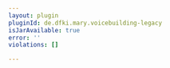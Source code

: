 ```yaml
---
layout: plugin
pluginId: de.dfki.mary.voicebuilding-legacy
isJarAvailable: true
error: ''
violations: []

---
```

